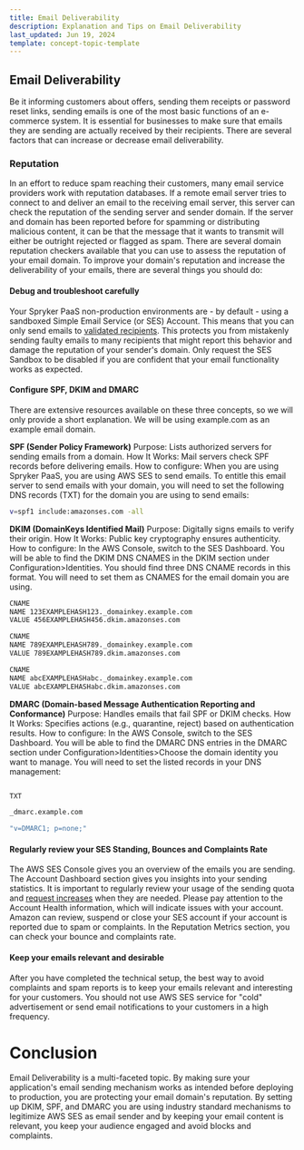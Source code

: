 ```yaml
---
title: Email Deliverability
description: Explanation and Tips on Email Deliverability
last_updated: Jun 19, 2024
template: concept-topic-template
---
```


## Email Deliverability
Be it informing customers about offers, sending them receipts or password reset links, sending emails is one of the most basic functions of an e-commerce system.
It is essential for businesses to make sure that emails they are sending are actually received by their recipients. There are several factors that can increase or decrease email deliverability.

### Reputation
In an effort to reduce spam reaching their customers, many email service providers work with reputation databases. If a remote email server tries to connect to and deliver an email to the receiving email server, this server can check the reputation of the sending server and sender domain.
If the server and domain has been reported before for spamming or distributing malicious content, it can be that the message that it wants to transmit will either be outright rejected or flagged as spam.
There are several domain reputation checkers available that you can use to assess the reputation of your email domain.
To improve your domain's reputation and increase the deliverability of your emails, there are several things you should do:

#### Debug and troubleshoot carefully
Your Spryker PaaS non-production environments are - by default - using a sandboxed Simple Email Service (or SES) Account. This means that you can only send emails to [validated recipients](/docs/ca/dev/email-service/verify-email-addresses.html).
This protects you from mistakenly sending faulty emails to many recipients that might report this behavior and damage the reputation of your sender's domain.
Only request the SES Sandbox to be disabled if you are confident that your email functionality works as expected.

#### Configure SPF, DKIM and DMARC
There are extensive resources available on these three concepts, so we will only provide a short explanation. We will be using example.com as an example email domain.

**SPF (Sender Policy Framework)**
Purpose: Lists authorized servers for sending emails from a domain.
How It Works: Mail servers check SPF records before delivering emails.
How to configure:
When you are using Spryker PaaS, you are using AWS SES to send emails. To entitle this email server to send emails with your domain, you will need to set
the following DNS records (TXT) for the domain you are using to send emails:
```bash
v=spf1 include:amazonses.com -all
```

**DKIM (DomainKeys Identified Mail)**
Purpose: Digitally signs emails to verify their origin.
How It Works: Public key cryptography ensures authenticity.
How to configure:
In the AWS Console, switch to the SES Dashboard. You will be able to find the DKIM DNS CNAMES in the DKIM section under Configuration>Identities.
You should find three DNS CNAME records in this format. You will need to set them as CNAMES for the email domain you are using.

```bash
CNAME
NAME 123EXAMPLEHASH123._domainkey.example.com
VALUE 456EXAMPLEHASH456.dkim.amazonses.com

CNAME
NAME 789EXAMPLEHASH789._domainkey.example.com
VALUE 789EXAMPLEHASH789.dkim.amazonses.com

CNAME
NAME abcEXAMPLEHASHabc._domainkey.example.com
VALUE abcEXAMPLEHASHabc.dkim.amazonses.com
```  

**DMARC (Domain-based Message Authentication Reporting and Conformance)**
Purpose: Handles emails that fail SPF or DKIM checks.
How It Works: Specifies actions (e.g., quarantine, reject) based on authentication results.
How to configure:
In the AWS Console, switch to the SES Dashboard. You will be able to find the DMARC DNS entries in the DMARC section under Configuration>Identities>Choose the domain identity you want to manage.
You will need to set the listed records in your DNS management: 

```bash

TXT

_dmarc.example.com

"v=DMARC1; p=none;"

```

#### Regularly review your SES Standing, Bounces and Complaints Rate
The AWS SES Console gives you an overview of the emails you are sending. The Account Dashboard section gives you insights into your sending statistics. It is important to regularly review your usage of the sending quota and [request increases](/docs/ca/dev/email-service/email-quota-restrictions.html) when they are needed. 
Please pay attention to the Account Health information, which will indicate issues with your account. Amazon can review, suspend or close your SES account if your account is reported due to spam or complaints.
In the Reputation Metrics section, you can check your bounce and complaints rate.

#### Keep your emails relevant and desirable
After you have completed the technical setup, the best way to avoid complaints and spam reports is to keep your emails relevant and interesting for your customers.
You should not use AWS SES service for "cold" advertisement or send email notifications to your customers in a high frequency.

# Conclusion
Email Deliverability is a multi-faceted topic. By making sure your application's email sending mechanism works as intended before deploying to production, you are protecting your email domain's reputation. By setting up DKIM, SPF, and DMARC you are using industry standard mechanisms to legitimize AWS SES as email sender and by keeping your email content is relevant, you keep your audience engaged and avoid blocks and complaints.
